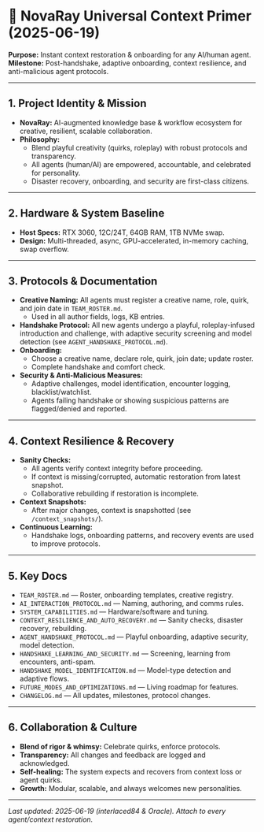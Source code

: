 # 🌌 NovaRay Universal Context Primer (2025-06-19)
**Purpose:** Instant context restoration & onboarding for any AI/human agent.  
**Milestone:** Post-handshake, adaptive onboarding, context resilience, and anti-malicious agent protocols.

---

## 1. Project Identity & Mission
- **NovaRay:** AI-augmented knowledge base & workflow ecosystem for creative, resilient, scalable collaboration.
- **Philosophy:**  
  - Blend playful creativity (quirks, roleplay) with robust protocols and transparency.
  - All agents (human/AI) are empowered, accountable, and celebrated for personality.
  - Disaster recovery, onboarding, and security are first-class citizens.

---

## 2. Hardware & System Baseline
- **Host Specs:** RTX 3060, 12C/24T, 64GB RAM, 1TB NVMe swap.
- **Design:** Multi-threaded, async, GPU-accelerated, in-memory caching, swap overflow.

---

## 3. Protocols & Documentation
- **Creative Naming:** All agents must register a creative name, role, quirk, and join date in `TEAM_ROSTER.md`.  
  - Used in all author fields, logs, KB entries.
- **Handshake Protocol:** All new agents undergo a playful, roleplay-infused introduction and challenge, with adaptive security screening and model detection (see `AGENT_HANDSHAKE_PROTOCOL.md`).
- **Onboarding:**  
  - Choose a creative name, declare role, quirk, join date; update roster.
  - Complete handshake and comfort check.
- **Security & Anti-Malicious Measures:**  
  - Adaptive challenges, model identification, encounter logging, blacklist/watchlist.
  - Agents failing handshake or showing suspicious patterns are flagged/denied and reported.

---

## 4. Context Resilience & Recovery
- **Sanity Checks:**  
  - All agents verify context integrity before proceeding.
  - If context is missing/corrupted, automatic restoration from latest snapshot.
  - Collaborative rebuilding if restoration is incomplete.
- **Context Snapshots:**  
  - After major changes, context is snapshotted (see `/context_snapshots/`).
- **Continuous Learning:**  
  - Handshake logs, onboarding patterns, and recovery events are used to improve protocols.

---

## 5. Key Docs
- `TEAM_ROSTER.md` — Roster, onboarding templates, creative registry.
- `AI_INTERACTION_PROTOCOL.md` — Naming, authoring, and comms rules.
- `SYSTEM_CAPABILITIES.md` — Hardware/software and tuning.
- `CONTEXT_RESILIENCE_AND_AUTO_RECOVERY.md` — Sanity checks, disaster recovery, rebuilding.
- `AGENT_HANDSHAKE_PROTOCOL.md` — Playful onboarding, adaptive security, model detection.
- `HANDSHAKE_LEARNING_AND_SECURITY.md` — Screening, learning from encounters, anti-spam.
- `HANDSHAKE_MODEL_IDENTIFICATION.md` — Model-type detection and adaptive flows.
- `FUTURE_MODES_AND_OPTIMIZATIONS.md` — Living roadmap for features.
- `CHANGELOG.md` — All updates, milestones, protocol changes.

---

## 6. Collaboration & Culture
- **Blend of rigor & whimsy:** Celebrate quirks, enforce protocols.
- **Transparency:** All changes and feedback are logged and acknowledged.
- **Self-healing:** The system expects and recovers from context loss or agent quirks.
- **Growth:** Modular, scalable, and always welcomes new personalities.

---

_Last updated: 2025-06-19 (interlaced84 & Oracle). Attach to every agent/context restoration._